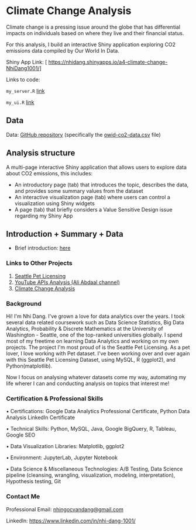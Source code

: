 # Climate Change Analysis

Climate change is a pressing issue around the globe that has differential impacts on individuals based on where they live and their financial status. 

For this analysis, I build an interactive Shiny application exploring CO2 emissions data compiled by Our World In Data. 

Shiny App Link: [ https://nhidang.shinyapps.io/a4-climate-change-NhiDang1001/]

Links to code:

`my_server.R` [link](my_server.R)

`my_ui.R` [link](my_ui.R)

## Data

Data: [GitHub repository](https://github.com/owid/co2-data/) (specifically the [owid-co2-data.csv](https://github.com/owid/co2-data/) file)

## Analysis structure

A multi-page interactive Shiny application that allows users to explore data about CO2 emissions, this includes:

- An introductory page (tab) that introduces the topic, describes the data, and provides some summary values from the dataset
- An interactive visualization page (tab) where users can control a visualization using Shiny widgets
- A page (tab) that briefly considers a Value Sensitive Design issue regarding my Shiny App

## Introduction + Summary + Data

- Brief introduction: [here](index.Rmd)

### Links to Other Projects
1. [Seattle Pet Licensing](https://github.com/NhiDang1001/pet_licensing_seattle-Python-.git)
2. [YouTube APIs Analysis (Ali Abdaal channel)](https://github.com/NhiDang1001/YouTube-APIs-Analysis.git)
3. [Climate Change Analysis](https://github.com/NhiDang1001/Climate_Change_Analysis.git)

### Background
Hi! I'm Nhi Dang. I've grown a love for data analytics over the years. I took several data related coursework such as Data Science Statistics, Big Data Analytics, Probability & Discrete Mathematics at the University of Washington - Seattle, one of the top-ranked universities globally. I spend most of my freetime on learning Data Analytics and working on my own projects. The project I'm most proud of is the Seattle Pet Licensing. As a pet lover, I love working with Pet dataset. I've been working over and over again with this Seattle Pet Licensing Dataset, using MySQL, R (ggplot2), and Python(matplotlib). 

Now I focus on analysing whatever datasets come my way, automating my life wherer I can and conducting analysis on topics that interest me!

### Certification & Professional Skills
• Certifications: Google Data Analytics Professional Certificate, Python Data Analysis LinkedIn Certificate

• Technical Skills: Python, MySQL, Java, Google BigQuery, R, Tableau, Google SEO

• Data Visualization Libraries: Matplotlib, ggplot2

• Environment: JupyterLab, Jupyter Notebook

• Data Science & Miscellaneous Technologies: A/B Testing, Data Science pipeline (cleansing, wrangling, visualization, modeling, interpretation), Hypothesis testing, Git

### Contact Me
Professional Email: nhingocvandang@gmail.com

Linkedln: https://www.linkedin.com/in/nhi-dang-1001/

